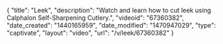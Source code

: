 {
    "title": "Leek",
    "description": "Watch and learn how to cut leek using Calphalon Self-Sharpening Cutlery.",
    "videoid": "67360382",
    "date_created": "1440165959",
    "date_modified": "1470947029",
    "type": "captivate",
    "layout": "video",
    "url": "\/v\/leek\/67360382"
}